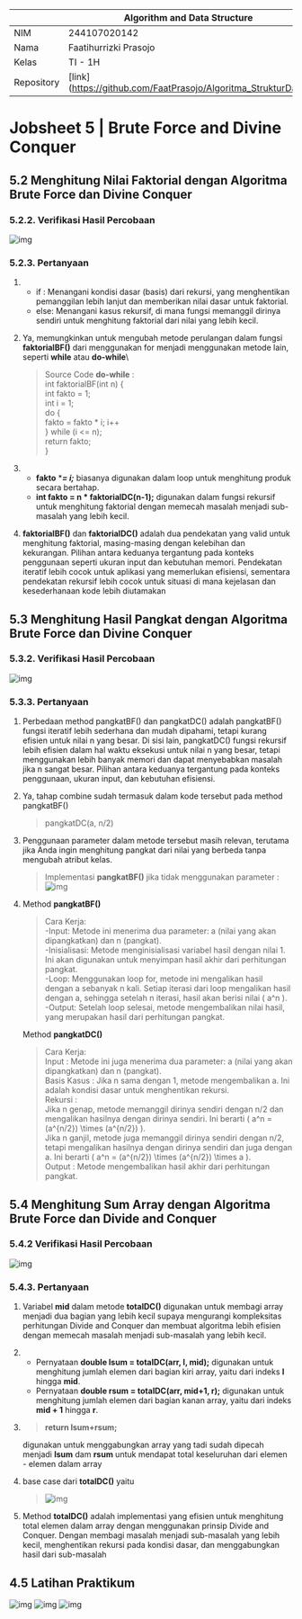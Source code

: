 |            | Algorithm and Data Structure                                   |
| ---------- | -------------------------------------------------------------- |
| NIM        | 244107020142                                                   |
| Nama       | Faatihurrizki Prasojo                                          |
| Kelas      | TI - 1H                                                        |
| Repository | [link] (https://github.com/FaatPrasojo/Algoritma_StrukturData) |

# Jobsheet 5 | Brute Force and Divine Conquer

## 5.2 Menghitung Nilai Faktorial dengan Algoritma Brute Force dan Divine Conquer

### 5.2.2. Verifikasi Hasil Percobaan

![img](img/ss1.jpg)

### 5.2.3. Pertanyaan

1.  - if : Menangani kondisi dasar (basis) dari rekursi, yang menghentikan pemanggilan lebih lanjut dan memberikan nilai dasar untuk faktorial.
    - else: Menangani kasus rekursif, di mana fungsi memanggil dirinya sendiri untuk menghitung faktorial dari nilai yang lebih kecil.

2.  Ya, memungkinkan untuk mengubah metode perulangan dalam fungsi **faktorialBF()** dari menggunakan for menjadi menggunakan metode lain, seperti **while** atau **do-while**\

    > Source Code **do-while** :\
    > int faktorialBF(int n) {\
    >  int fakto = 1;\
    >  int i = 1;\
    >  do {\
    >  fakto = fakto \* i;
    > i++\
    > } while (i <= n);\
    >  return fakto;\
    > }

3.  - **fakto** \***_= i;_** biasanya digunakan dalam loop untuk menghitung produk secara bertahap.
    - **int fakto = n \* faktorialDC(n-1);** digunakan dalam fungsi rekursif untuk menghitung faktorial dengan memecah masalah menjadi sub-masalah yang lebih kecil.

4.  **faktorialBF()** dan **faktorialDC()** adalah dua pendekatan yang valid untuk menghitung faktorial, masing-masing dengan kelebihan dan kekurangan. Pilihan antara keduanya tergantung pada konteks penggunaan seperti ukuran input dan kebutuhan memori. Pendekatan iteratif lebih cocok untuk aplikasi yang memerlukan efisiensi, sementara pendekatan rekursif lebih cocok untuk situasi di mana kejelasan dan kesederhanaan kode lebih diutamakan

## 5.3 Menghitung Hasil Pangkat dengan Algoritma Brute Force dan Divine Conquer

### 5.3.2. Verifikasi Hasil Percobaan

![img](img/ss3.jpg)

### 5.3.3. Pertanyaan

1. Perbedaan method pangkatBF() dan pangkatDC() adalah pangkatBF() fungsi iteratif lebih sederhana dan mudah dipahami, tetapi kurang efisien untuk nilai n yang besar. Di sisi lain, pangkatDC() fungsi rekursif lebih efisien dalam hal waktu eksekusi untuk nilai n yang besar, tetapi menggunakan lebih banyak memori dan dapat menyebabkan masalah jika n sangat besar. Pilihan antara keduanya tergantung pada konteks penggunaan, ukuran input, dan kebutuhan efisiensi.

2. Ya, tahap combine sudah termasuk dalam kode tersebut pada method pangkatBF()

   > pangkatDC(a, n/2)

3. Penggunaan parameter dalam metode tersebut masih relevan, terutama jika Anda ingin menghitung pangkat dari nilai yang berbeda tanpa mengubah atribut kelas.

   > Implementasi **pangkatBF()** jika tidak menggunakan parameter :
   > ![img](img/ss4.jpg)

4. Method **pangkatBF()**

   > Cara Kerja:\
   > -Input: Metode ini menerima dua parameter: a (nilai yang akan dipangkatkan) dan n (pangkat).\
   > -Inisialisasi: Metode menginisialisasi variabel hasil dengan nilai 1. Ini akan digunakan untuk menyimpan hasil akhir dari perhitungan pangkat.\
   > -Loop: Menggunakan loop for, metode ini mengalikan hasil dengan a sebanyak n kali. Setiap iterasi dari loop mengalikan hasil dengan a, sehingga setelah n iterasi, hasil akan berisi nilai ( a^n ).\
   > -Output: Setelah loop selesai, metode mengembalikan nilai hasil, yang merupakan hasil dari perhitungan pangkat.

   Method **pangkatDC()**

   > Cara Kerja:\
   > Input : Metode ini juga menerima dua parameter: a (nilai yang akan dipangkatkan) dan n (pangkat).\
   > Basis Kasus : Jika n sama dengan 1, metode mengembalikan a. Ini adalah kondisi dasar untuk menghentikan rekursi.\
   > Rekursi : \
   > Jika n genap, metode memanggil dirinya sendiri dengan n/2 dan mengalikan hasilnya dengan dirinya sendiri. Ini berarti ( a^n = (a^{n/2}) \times (a^{n/2}) ).\
   > Jika n ganjil, metode juga memanggil dirinya sendiri dengan n/2, tetapi mengalikan hasilnya dengan dirinya sendiri dan juga dengan a. Ini berarti ( a^n = (a^{n/2}) \times (a^{n/2}) \times a ).\
   > Output : Metode mengembalikan hasil akhir dari perhitungan pangkat.

## 5.4 Menghitung Sum Array dengan Algoritma Brute Force dan Divide and Conquer

### 5.4.2 Verifikasi Hasil Percobaan

![img](img/ss5.jpg)

### 5.4.3. Pertanyaan

1. Variabel **mid** dalam metode **totalDC()** digunakan untuk membagi array menjadi dua bagian yang lebih kecil supaya mengurangi kompleksitas perhitungan Divide and Conquer dan membuat algoritma lebih efisien dengan memecah masalah menjadi sub-masalah yang lebih kecil.

2. - Pernyataan **double lsum = totalDC(arr, l, mid);** digunakan untuk menghitung jumlah elemen dari bagian kiri array, yaitu dari indeks **l** hingga **mid**.
   - Pernyataan **double rsum = totalDC(arr, mid+1, r);** digunakan untuk menghitung jumlah elemen dari bagian kanan array, yaitu dari indeks **mid + 1** hingga **r**.

3. > **return lsum+rsum;**

   digunakan untuk menggabungkan array yang tadi sudah dipecah menjadi **lsum** dam **rsum** untuk mendapat total keseluruhan dari elemen - elemen dalam array

4. base case dari **totalDC()** yaitu

   > ![img](img/ss6.jpg)

5. Method **totalDC()** adalah implementasi yang efisien untuk menghitung total elemen dalam array dengan menggunakan prinsip Divide and Conquer. Dengan membagi masalah menjadi sub-masalah yang lebih kecil, menghentikan rekursi pada kondisi dasar, dan menggabungkan hasil dari sub-masalah

## 4.5 Latihan Praktikum

![img](img/ss7.jpg)
![img](img/ss8.jpg)
![img](img/ss9.jpg)
